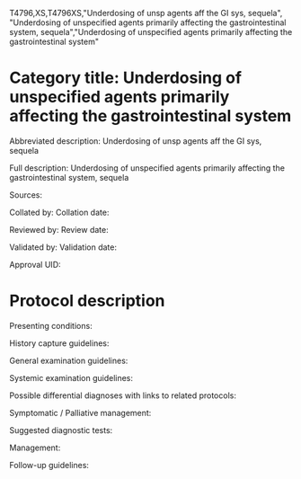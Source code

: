 T4796,XS,T4796XS,"Underdosing of unsp agents aff the GI sys, sequela", "Underdosing of unspecified agents primarily affecting the gastrointestinal system, sequela","Underdosing of unspecified agents primarily affecting the gastrointestinal system"
# Category title: Underdosing of unspecified agents primarily affecting the gastrointestinal system

Abbreviated description: Underdosing of unsp agents aff the GI sys, sequela

Full description: Underdosing of unspecified agents primarily affecting the gastrointestinal system, sequela

Sources:

Collated by:
Collation date:

Reviewed by:
Review date:

Validated by:
Validation date:

Approval UID:

# Protocol description

Presenting conditions:

History capture guidelines:

General examination guidelines:

Systemic examination guidelines:

Possible differential diagnoses with links to related protocols:

Symptomatic / Palliative management:

Suggested diagnostic tests:

Management:

Follow-up guidelines:
